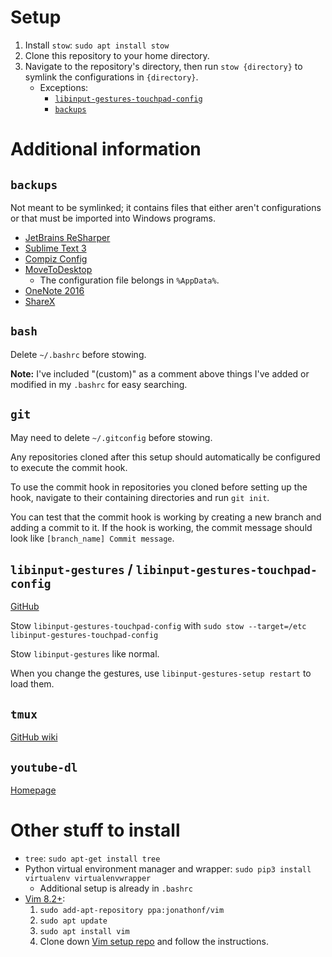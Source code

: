 # Setup

1. Install `stow`: `sudo apt install stow`
2. Clone this repository to your home directory.
3. Navigate to the repository's directory, then run `stow {directory}` to
    symlink the configurations in `{directory}`.
    - Exceptions:
        - [`libinput-gestures-touchpad-config`](#libinput-gestures--libinput-gestures-touchpad-config)
        - [`backups`](#backups)



# Additional information



## `backups`

Not meant to be symlinked; it contains files that either aren't configurations
or that must be imported into Windows programs.

- [JetBrains ReSharper](https://account.jetbrains.com/licenses)
- [Sublime Text 3](https://www.sublimetext.com/3)
- [Compiz Config](https://packages.ubuntu.com/search?keywords=compizconfig-settings-manager)
- [MoveToDesktop](https://github.com/Eun/MoveToDesktop/releases)
    - The configuration file belongs in `%AppData%`.
- [OneNote 2016](https://www.onenote.com/download)
- [ShareX](https://getsharex.com/downloads/)



## `bash`

Delete `~/.bashrc` before stowing.

**Note:** I've included "(custom)" as a comment above things I've added or
modified in my `.bashrc` for easy searching.



## `git`

May need to delete `~/.gitconfig` before stowing.

Any repositories cloned after this setup should automatically be configured to
execute the commit hook.

To use the commit hook in repositories you cloned before setting up the hook,
navigate to their containing directories and run `git init`.

You can test that the commit hook is working by creating a new branch and
adding a commit to it. If the hook is working, the commit message should look
like `[branch_name] Commit message`.



## `libinput-gestures` / `libinput-gestures-touchpad-config`

[GitHub](https://github.com/bulletmark/libinput-gestures)

Stow `libinput-gestures-touchpad-config` with
`sudo stow --target=/etc libinput-gestures-touchpad-config`

Stow `libinput-gestures` like normal.

When you change the gestures, use `libinput-gestures-setup restart` to load them.



## `tmux`

[GitHub wiki](https://github.com/tmux/tmux/wiki)



## `youtube-dl`

[Homepage](https://ytdl-org.github.io/youtube-dl/index.html)



# Other stuff to install

- `tree`: `sudo apt-get install tree`
- Python virtual environment manager and wrapper:
    `sudo pip3 install virtualenv virtualenvwrapper`
    - Additional setup is already in `.bashrc`
- [Vim 8.2+](https://tipsonubuntu.com/2016/09/13/vim-8-0-released-install-ubuntu-16-04/):
    1. `sudo add-apt-repository ppa:jonathonf/vim`
    2. `sudo apt update`
    3. `sudo apt install vim`
    4. Clone down [Vim setup repo](https://bitbucket.org/ChloeH/vim-setup/src/master/)
        and follow the instructions.
